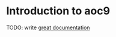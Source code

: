 # Introduction to aoc9

TODO: write [great documentation](http://jacobian.org/writing/what-to-write/)
